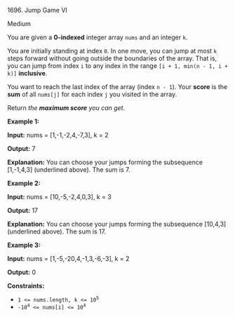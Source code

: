 1696\. Jump Game VI

Medium

You are given a **0-indexed** integer array `nums` and an integer `k`.

You are initially standing at index `0`. In one move, you can jump at most `k` steps forward without going outside the boundaries of the array. That is, you can jump from index `i` to any index in the range `[i + 1, min(n - 1, i + k)]` **inclusive**.

You want to reach the last index of the array (index `n - 1`). Your **score** is the **sum** of all `nums[j]` for each index `j` you visited in the array.

Return _the **maximum score** you can get_.

**Example 1:**

**Input:** nums = [1,\-1,-2,4,-7,3], k = 2

**Output:** 7

**Explanation:** You can choose your jumps forming the subsequence [1,-1,4,3] (underlined above). The sum is 7.

**Example 2:**

**Input:** nums = [10,-5,-2,4,0,3], k = 3

**Output:** 17

**Explanation:** You can choose your jumps forming the subsequence [10,4,3] (underlined above). The sum is 17.

**Example 3:**

**Input:** nums = [1,-5,-20,4,-1,3,-6,-3], k = 2

**Output:** 0

**Constraints:**

*   <code>1 <= nums.length, k <= 10<sup>5</sup></code>
*   <code>-10<sup>4</sup> <= nums[i] <= 10<sup>4</sup></code>